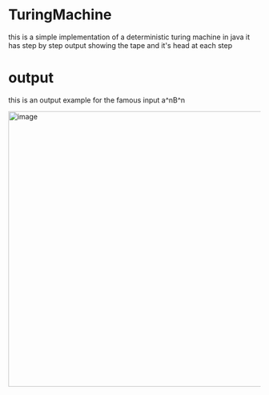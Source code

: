 # TuringMachine
this is a simple implementation of a deterministic turing machine in java
it has step by step output showing the tape and it's head at each step
# output
this is an output example for the famous input a^nB^n


<img width="550" alt="image" src="https://github.com/basicazo/TuringMachine/assets/88350761/452ff453-1eb8-45e7-a669-712f7385a443">
